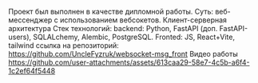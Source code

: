 Проект был выполнен в качестве дипломной работы.
Суть: веб-мессенджер с использованием вебсокетов. Клиент-серверная архитектура
Стек технологий: backend: Python, FastAPI (доп. FastAPI-users), SQLALchemy, Alembic, PostgreSQL.
Fronted: JS, React+Vite, tailwind ссылка на репозиторий: https://github.com/UncleFyzruk/websocket-msg_front
Видео работы
https://github.com/user-attachments/assets/613caa29-58e7-4c5b-a6f4-1c2ef64f5448

